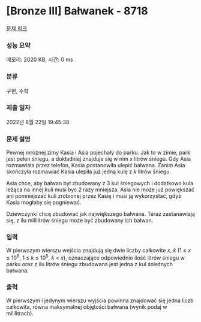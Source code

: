 # [Bronze III] Bałwanek - 8718 

[문제 링크](https://www.acmicpc.net/problem/8718) 

### 성능 요약

메모리: 2020 KB, 시간: 0 ms

### 분류

구현, 수학

### 제출 일자

2022년 8월 22일 19:45:38

### 문제 설명

<p>Pewnej mroźnej zimy Kasia i Asia pojechały do parku. Jak to w zimie, park jest pełen śniegu, a dokładniej znajduje się w nim <em>x</em> litrów śniegu. Gdy Asia rozmawiała przez telefon, Kasia postanowiła ulepić bałwana. Zanim Asia skończyła rozmawiać Kasia ulepiła już jedną kulę z <em>k</em> litrów śniegu.</p>

<p>Asia chce, aby bałwan był zbudowany z 3 kul śniegowych i dodatkowo kula leżąca na innej kuli musi być 2 razy mniejsza. Asia nie może już powiększać ani pomniejszać kuli zrobionej przez Kasię i musi ją wykorzystać, gdyż Kasia mogłaby się pogniewać.</p>

<p>Dziewczynki chcę zbudować jak największego bałwana. Teraz zastanawiają się, z ilu mililitrów śniegu może być zbudowany ich bałwan.</p>

### 입력 

 <p>W pierwszym wierszu wejścia znajdują się dwie liczby całkowite <em>x</em>, <em>k</em> (1 ≤ <em>x</em> ≤ 10<sup>6</sup>, 1 ≤ <em>k</em> ≤ 10<sup>5</sup>, <em>k</em> < <em>x</em>), oznaczające odpowiednio ilość litrów śniegu w parku oraz z ilu litrów śniegu zbudowana jest jedna z kul śnieżnych bałwana.</p>

### 출력 

 <p>W pierwszym i jedynym wierszu wyjścia powinna znajdować się jedna liczb całkowita, równa maksymalnej objętości bałwana (wynik podaj w mililitrach).</p>

